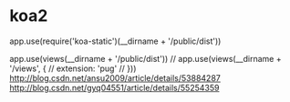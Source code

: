 # koa2
app.use(require('koa-static')(__dirname + '/public/dist'))


app.use(views(__dirname + '/public/dist'))
// app.use(views(__dirname + '/views', {
//   extension: 'pug'
// }))
http://blog.csdn.net/ansu2009/article/details/53884287
http://blog.csdn.net/gyq04551/article/details/55254359
